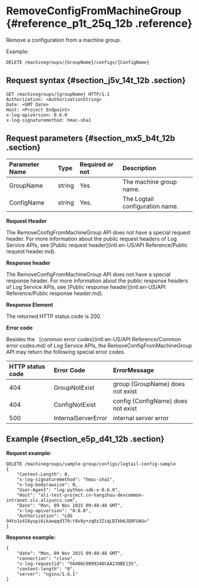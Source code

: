 # RemoveConfigFromMachineGroup {#reference_p1t_25q_12b .reference}

Remove a configuration from a machine group.

Example:

```
DELETE /machinegroups/{GroupName}/configs/{ConfigName}
```

## Request syntax {#section_j5v_14t_12b .section}

```
GET /machinegroups/{groupName} HTTP/1.1
Authorization: <AuthorizationString> 
Date: <GMT Date>
Host: <Project Endpoint>
x-log-apiversion: 0.6.0
x-log-signaturemethod: hmac-sha1
```

## Request parameters {#section_mx5_b4t_12b .section}

|Parameter Name|Type|Required or not|Description|
|:-------------|:---|:--------------|:----------|
|GroupName|string|Yes|The machine group name.|
|ConfigName|string|Yes.|The Logtail configuration name.|

**Request Header**

The RemoveConfigFromMachineGroup API does not have a special request header. For more information about the public request headers of Log Service APIs, see [Public request header](intl.en-US/API Reference/Public request header.md).

**Response header**

The RemoveConfigFromMachineGroup API does not have a special response header. For more information about the public response headers of Log Service APIs, see [Public response header](intl.en-US/API Reference/Public response header.md).

**Response Element**

The returned HTTP status code is 200.

**Error code**

Besides the   [common error codes](intl.en-US/API Reference/Common error codes.md) of Log Service APIs, the RemoveConfigFromMachineGroup API may return the following special error codes.

|HTTP status code|Error Code|ErrorMessage|
|:---------------|:---------|:-----------|
|404|GroupNotExist|group \{GroupName\} does not exist|
|404|ConfigNotExist|config \{ConfigName\} does not exist|
|500|InternalServerError|internal server error|

## Example {#section_e5p_d4t_12b .section}

**Request example:**

```
DELETE /machinegroups/sample-group/configs/logtail-config-sample
{
    "Content-Length": 0, 
    "x-log-signaturemethod": "hmac-sha1", 
    "x-log-bodyrawsize": 0, 
    "User-Agent": "log-python-sdk-v-0.6.0", 
    "Host": "ali-test-project.cn-hangzhou-devcommon-intranet.sls.aliyuncs.com", 
    "Date": "Mon, 09 Nov 2015 09:48:48 GMT", 
    "x-log-apiversion": "0.6.0", 
    "Authorization": "LOG 94to3z418yupi6ikawqqd370:t8v8y+zqOz3ZiqLDIkb6JQ8FUAU="
}
```

**Response example:**

```
{
    "date": "Mon, 09 Nov 2015 09:48:48 GMT", 
    "connection": "close", 
    "x-log-requestid": "56406C0099248CAA230BE135", 
    "content-length": "0", 
    "server": "nginx/1.6.1"
}
```

